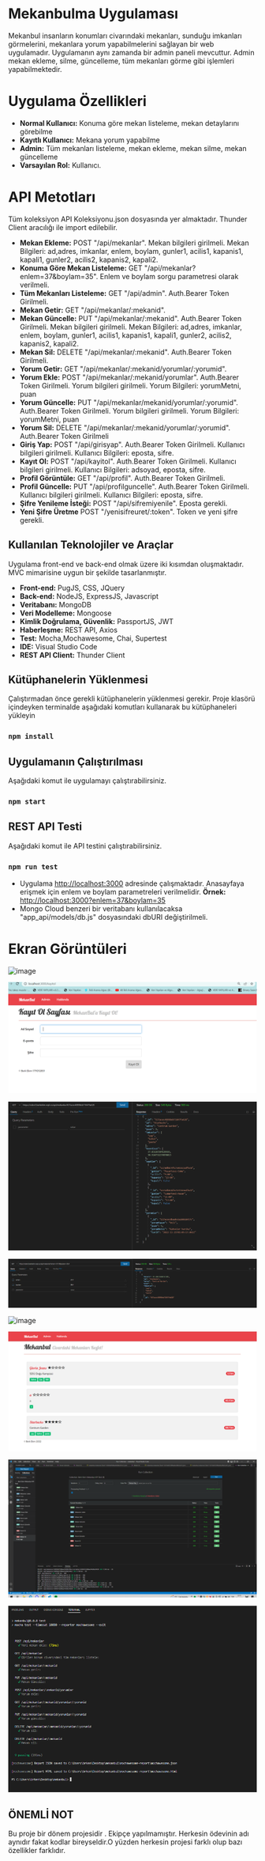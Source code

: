 # Mekanbulma Uygulaması
Mekanbul insanların konumları civarındaki mekanları, sunduğu imkanları görmelerini, mekanlara yorum yapabilmelerini sağlayan bir web uygulamadır. Uygulamanın aynı zamanda bir admin paneli mevcuttur. Admin mekan ekleme, silme, güncelleme, tüm mekanları görme gibi işlemleri yapabilmektedir.

# Uygulama Özellikleri
* **Normal Kullanıcı:** Konuma göre mekan listeleme, mekan detaylarını görebilme
* **Kayıtlı Kullanıcı:** Mekana yorum yapabilme
* **Admin:** Tüm mekanları listeleme, mekan ekleme, mekan silme, mekan güncelleme
* **Varsayılan Rol:** Kullanıcı.

# API Metotları
Tüm koleksiyon API Koleksiyonu.json dosyasında yer almaktadır. Thunder Client aracılığı ile import edilebilir. 
* **Mekan Ekleme:** POST "/api/mekanlar". Mekan bilgileri girilmeli. Mekan Bilgileri: ad,adres, imkanlar, enlem, boylam, gunler1, acilis1, kapanis1, kapali1, gunler2, acilis2, kapanis2, kapali2.
* **Konuma Göre Mekan Listeleme:** GET "/api/mekanlar?enlem=37&boylam=35". Enlem ve boylam sorgu parametresi olarak verilmeli.
* **Tüm Mekanları Listeleme:** GET "/api/admin". Auth.Bearer Token Girilmeli.
* **Mekan Getir:** GET "/api/mekanlar/:mekanid".
* **Mekan Güncelle:** PUT "/api/mekanlar/:mekanid". Auth.Bearer Token Girilmeli. Mekan bilgileri girilmeli. Mekan Bilgileri: ad,adres, imkanlar, enlem, boylam, gunler1, acilis1, kapanis1, kapali1, gunler2, acilis2, kapanis2, kapali2.
* **Mekan Sil:** DELETE "/api/mekanlar/:mekanid". Auth.Bearer Token Girilmeli.
* **Yorum Getir:** GET "/api/mekanlar/:mekanid/yorumlar/:yorumid".
* **Yorum Ekle:** POST "/api/mekanlar/:mekanid/yorumlar". Auth.Bearer Token Girilmeli. Yorum bilgileri girilmeli. Yorum Bilgileri: yorumMetni, puan
* **Yorum Güncelle:** PUT "/api/mekanlar/mekanid/yorumlar/:yorumid". Auth.Bearer Token Girilmeli. Yorum bilgileri girilmeli. Yorum Bilgileri: yorumMetni, puan
* **Yorum Sil:** DELETE "/api/mekanlar/:mekanid/yorumlar/:yorumid". Auth.Bearer Token Girilmeli
* **Giriş Yap:** POST "/api/girisyap". Auth.Bearer Token Girilmeli. Kullanıcı bilgileri girilmeli. Kullanıcı Bilgileri: eposta, sifre.
* **Kayıt Ol:** POST "/api/kayitol". Auth.Bearer Token Girilmeli. Kullanıcı bilgileri girilmeli. Kullanıcı Bilgileri: adsoyad, eposta, sifre.
* **Profil Görüntüle:** GET "/api/profil". Auth.Bearer Token Girilmeli.
* **Profil Güncelle:** PUT "/api/profilguncelle". Auth.Bearer Token Girilmeli. Kullanıcı bilgileri girilmeli. Kullanıcı Bilgileri: eposta, sifre.
* **Şifre Yenileme İsteği:** POST "/api/sifremiyenile". Eposta gerekli. 
* **Yeni Şifre Üretme** POST "/yenisifreuret/:token". Token ve yeni şifre gerekli. 

## Kullanılan Teknolojiler ve Araçlar
Uygulama front-end ve back-end olmak üzere iki kısımdan oluşmaktadır. MVC mimarisine uygun bir şekilde tasarlanmıştır.

* **Front-end:** PugJS, CSS, JQuery
* **Back-end:** NodeJS, ExpressJS, Javascript
* **Veritabanı:** MongoDB
* **Veri Modelleme:** Mongoose
* **Kimlik Doğrulama, Güvenlik:** PassportJS, JWT
* **Haberleşme:** REST API, Axios
* **Test:** Mocha,Mochawesome, Chai, Supertest
* **IDE:** Visual Studio Code
* **REST API Client:** Thunder Client

## Kütüphanelerin Yüklenmesi

Çalıştırmadan önce gerekli kütüphanelerin yüklenmesi gerekir. Proje klasörü içindeyken terminalde aşağıdaki komutları kullanarak bu kütüphaneleri yükleyin

### `npm install`

## Uygulamanın Çalıştırılması
Aşağıdaki komut ile uygulamayı çalıştırabilirsiniz. 

### `npm start`

## REST API Testi
Aşağıdaki komut ile API testini çalıştırabilirsiniz. 

### `npm run test`

* Uygulama [http://localhost:3000](http://localhost:3000) adresinde çalışmaktadır. Anasayfaya erişmek için enlem ve boylam parametreleri verilmelidir. **Örnek:** [http://localhost:3000?enlem=37&boylam=35](http://localhost:3000?enlem=37&boylam=35)
* Mongo Cloud benzeri bir veritabanı kullanılacaksa "app_api/models/db.js" dosyasındaki dbURI değiştirilmeli.


# Ekran Görüntüleri
![image](YakinlardakiMekanlar/pictures/adminanasayfasi.PNG)

![image](pictures\kayitekrani.PNG)

![image](pictures\getmekan.png)

![image](pictures\getadres.png)

![image](pictures\güncelleme.PNG)

![image](pictures\normalsayfa.PNG)

![image](pictures\testcollection.png)

![image](pictures\testnpmtest.png)



## ÖNEMLİ NOT
Bu proje  bir dönem projesidir . Ekipçe yapılmamıştır. Herkesin ödevinin adı aynıdır fakat  kodlar bireyseldir.O yüzden herkesin projesi farklı olup bazı özellikler farklıdır.
